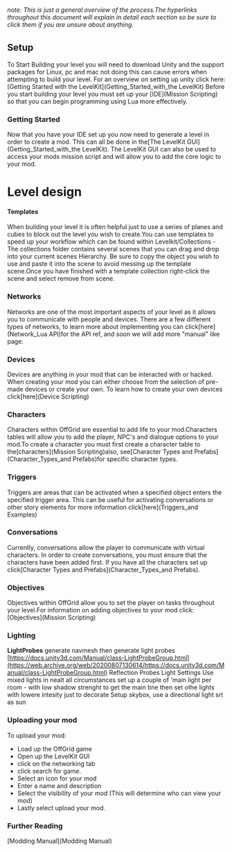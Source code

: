 ###### note: This is just a general overview of the process.The hyperlinks throughout this document will explain in detail each section so be sure to click them if you are unsure about anything.
## Setup
To Start Building your level you will need to download Unity and the support packages for Linux, pc and mac not doing this can cause errors when attempting to build your level. For an overview on setting up unity click here:[Getting Started with the LevelKit](Getting_Started_with_the LevelKit)
Before you start building your level you must set up your [IDE](Mission Scripting) so that you can begin programming using Lua more effectively.
### Getting Started
Now that you have your IDE set up you now need to generate a level in order to create a mod. This can all be done in the[The LevelKit GUI](Getting_Started_with_the LevelKit).
The LevelKit GUI can also be used to access your mods mission script and will allow you to add the core logic to your mod.
# Level design
#### Templates
When building your level it is often helpful just to use a series of planes and cubes to block out the level you wish to create.You can use templates to speed up your workflow which can be found within Levelkit/Collections - The collections folder contains several scenes that you can drag and drop into your current scenes Hierarchy. Be sure to copy the object you wish to use and paste it into the scene to avoid messing up the template scene.Once you have finished with a template collection right-click the scene and select remove from scene.
### Networks
Networks are one of the most important aspects of your level as it allows you to communicate with people and devices. There are a few different types of networks, to learn more about implementing you can click[here](Network_Lua API)for the API ref, and soon we will add more "manual" like page.
### Devices
Devices are anything in your mod that can be interacted with or hacked. When creating your mod you can either choose from the selection of pre-made devices or create your own.
To learn how to create your own devices click[here](Device Scripting)
### Characters
Characters within OffGrid are essential to add life to your mod.Characters tables will allow you to add the player, NPC's and dialogue options to your mod.To create a character you must first create a character table to the[characters](Mission Scripting)also, see[Character Types and Prefabs](Character_Types_and Prefabs)for specific character types.
### Triggers
Triggers are areas that can be activated when a specified object enters the specified trigger area. This can be useful for activating conversations or other story elements for more information click[here](Triggers_and Examples)
### Conversations
Currently, conversations allow the player to communicate with virtual characters. In order to create conversations, you must ensure that the characters have been added first. If you have all the characters set up click[Character Types and Prefabs](Character_Types_and Prefabs).
### Objectives
Objectives within OffGrid allow you to set the player on tasks throughout your level.For information on adding objectives to your mod click:[Objectives](Mission Scripting)
### Lighting
**LightProbes**
generate navmesh 
then generate light probes
[https://docs.unity3d.com/Manual/class-LightProbeGroup.html](https://web.archive.org/web/20200807130614/https://docs.unity3d.com/Manual/class-LightProbeGroup.html)
Reflection Probes
Light Settings
Use mixed lights in nealt all circumstances
set up a couple of 'main light per room - with low shadow strenght to get the main tine
then set othe lights with lowere intesity just to decorate
Setup skybox,
use a directional light srt as sun
### Uploading your mod
To upload your mod:
* Load up the OffGrid game
* Open up the LevelKit GUI
* click on the networking tab
* click search for game.
* Select an icon for your mod
* Enter a name and description
* Select the visibility of your mod (This will determine who can view your mod)
* Lastly select upload your mod.
### Further Reading
[Modding Manual](Modding Manual)